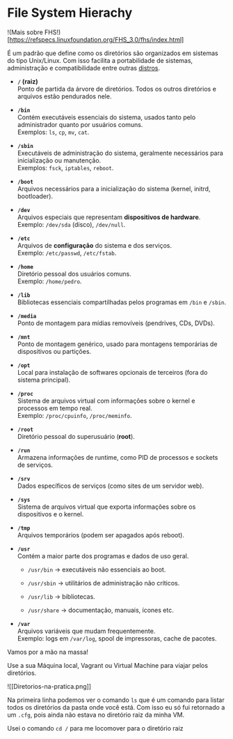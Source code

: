 # File System Hierachy

!(Mais sobre FHS!)[https://refspecs.linuxfoundation.org/FHS_3.0/fhs/index.html]

É um padrão que define como os diretórios são organizados em sistemas do tipo Unix/Linux. Com isso facilita a portabilidade de sistemas, administração e compatibilidade entre outras [distros](Linux-Distros).

- **`/` (raiz)**  
    Ponto de partida da árvore de diretórios. Todos os outros diretórios e arquivos estão pendurados nele.
    
- **`/bin`**  
    Contém executáveis essenciais do sistema, usados tanto pelo administrador quanto por usuários comuns.  
    Exemplos: `ls`, `cp`, `mv`, `cat`.
    
- **`/sbin`**  
    Executáveis de administração do sistema, geralmente necessários para inicialização ou manutenção.  
    Exemplos: `fsck`, `iptables`, `reboot`.
    
- **`/boot`**  
    Arquivos necessários para a inicialização do sistema (kernel, initrd, bootloader).
    
- **`/dev`**  
    Arquivos especiais que representam **dispositivos de hardware**.  
    Exemplo: `/dev/sda` (disco), `/dev/null`.
    
- **`/etc`**  
    Arquivos de **configuração** do sistema e dos serviços.  
    Exemplo: `/etc/passwd`, `/etc/fstab`.
    
- **`/home`**  
    Diretório pessoal dos usuários comuns.  
    Exemplo: `/home/pedro`.
    
- **`/lib`**  
    Bibliotecas essenciais compartilhadas pelos programas em `/bin` e `/sbin`.
    
- **`/media`**  
    Ponto de montagem para mídias removíveis (pendrives, CDs, DVDs).
    
- **`/mnt`**  
    Ponto de montagem genérico, usado para montagens temporárias de dispositivos ou partições.
    
- **`/opt`**  
    Local para instalação de softwares opcionais de terceiros (fora do sistema principal).
    
- **`/proc`**  
    Sistema de arquivos virtual com informações sobre o kernel e processos em tempo real.  
    Exemplo: `/proc/cpuinfo`, `/proc/meminfo`.
    
- **`/root`**  
    Diretório pessoal do superusuário (**root**).
    
- **`/run`**  
    Armazena informações de runtime, como PID de processos e sockets de serviços.
    
- **`/srv`**  
    Dados específicos de serviços (como sites de um servidor web).
    
- **`/sys`**  
    Sistema de arquivos virtual que exporta informações sobre os dispositivos e o kernel.
    
- **`/tmp`**  
    Arquivos temporários (podem ser apagados após reboot).
    
- **`/usr`**  
    Contém a maior parte dos programas e dados de uso geral.
    
    - `/usr/bin` → executáveis não essenciais ao boot.
        
    - `/usr/sbin` → utilitários de administração não críticos.
        
    - `/usr/lib` → bibliotecas.
        
    - `/usr/share` → documentação, manuais, ícones etc.
        
- **`/var`**  
    Arquivos variáveis que mudam frequentemente.  
    Exemplo: logs em `/var/log`, spool de impressoras, cache de pacotes.

Vamos por a mão na massa!

Use a sua Máquina local, Vagrant ou Virtual Machine para viajar pelos diretórios.

![[Diretorios-na-pratica.png]]


Na primeira linha podemos ver o comando `ls` que é um comando para listar todos os diretórios da pasta onde você está. Com isso eu só fui retornado a um `.cfg`, pois ainda não estava no diretório raiz da minha VM.

Usei o comando `cd /`  para me locomover para o diretório raiz